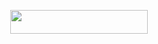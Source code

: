 

<p align="center"><a href="https://dashboard.heroku.com/new?template=https://github.com/Padget123/SYSTUM"> <img src="https://img.shields.io/badge/Deploy%20On%20Heroku-black?style=for-the-badge&logo=heroku" width="220" height="38.45"/></a></p>

